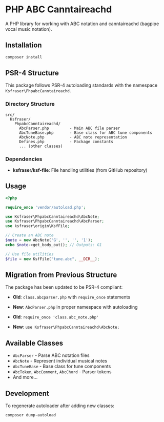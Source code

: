 # PHP ABC Canntaireachd

A PHP library for working with ABC notation and canntaireachd (bagpipe vocal music notation).

## Installation

```bash
composer install
```

## PSR-4 Structure

This package follows PSR-4 autoloading standards with the namespace `Ksfraser\PhpabcCanntaireachd`.

### Directory Structure
```
src/
  Ksfraser/
    PhpabcCanntaireachd/
      AbcParser.php         - Main ABC file parser
      AbcTuneBase.php       - Base class for ABC tune components  
      AbcNote.php           - ABC note representation
      Defines.php           - Package constants
      ... (other classes)
```

### Dependencies

- **ksfraser/ksf-file**: File handling utilities (from GitHub repository)

## Usage

```php
<?php

require_once 'vendor/autoload.php';

use Ksfraser\PhpabcCanntaireachd\AbcNote;
use Ksfraser\PhpabcCanntaireachd\AbcParser;
use ksfraser\origin\KsfFile;

// Create an ABC note
$note = new AbcNote('G', '', '', '1');
echo $note->get_body_out(); // Outputs: G1

// Use file utilities
$file = new KsfFile("tune.abc", __DIR__);
```

## Migration from Previous Structure

The package has been updated to be PSR-4 compliant:

- **Old**: `class.abcparser.php` with `require_once` statements
- **New**: `AbcParser.php` in proper namespace with autoloading

- **Old**: `require_once 'class.abc_note.php'`  
- **New**: `use Ksfraser\PhpabcCanntaireachd\AbcNote;`

## Available Classes

- `AbcParser` - Parse ABC notation files
- `AbcNote` - Represent individual musical notes  
- `AbcTuneBase` - Base class for tune components
- `AbcToken`, `AbcComment`, `AbcChord` - Parser tokens
- And more...

## Development

To regenerate autoloader after adding new classes:
```bash
composer dump-autoload
```
